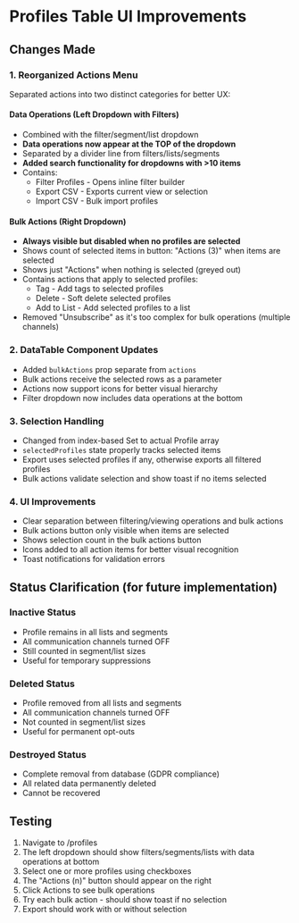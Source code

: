 # Profiles Table UI Improvements

## Changes Made

### 1. Reorganized Actions Menu
Separated actions into two distinct categories for better UX:

#### Data Operations (Left Dropdown with Filters)
- Combined with the filter/segment/list dropdown
- **Data operations now appear at the TOP of the dropdown**
- Separated by a divider line from filters/lists/segments
- **Added search functionality for dropdowns with >10 items**
- Contains:
  - Filter Profiles - Opens inline filter builder
  - Export CSV - Exports current view or selection
  - Import CSV - Bulk import profiles

#### Bulk Actions (Right Dropdown)
- **Always visible but disabled when no profiles are selected**
- Shows count of selected items in button: "Actions (3)" when items are selected
- Shows just "Actions" when nothing is selected (greyed out)
- Contains actions that apply to selected profiles:
  - Tag - Add tags to selected profiles
  - Delete - Soft delete selected profiles
  - Add to List - Add selected profiles to a list
- Removed "Unsubscribe" as it's too complex for bulk operations (multiple channels)

### 2. DataTable Component Updates
- Added `bulkActions` prop separate from `actions`
- Bulk actions receive the selected rows as a parameter
- Actions now support icons for better visual hierarchy
- Filter dropdown now includes data operations at the bottom

### 3. Selection Handling
- Changed from index-based Set to actual Profile array
- `selectedProfiles` state properly tracks selected items
- Export uses selected profiles if any, otherwise exports all filtered profiles
- Bulk actions validate selection and show toast if no items selected

### 4. UI Improvements
- Clear separation between filtering/viewing operations and bulk actions
- Bulk actions button only visible when items are selected
- Shows selection count in the bulk actions button
- Icons added to all action items for better visual recognition
- Toast notifications for validation errors

## Status Clarification (for future implementation)

### Inactive Status
- Profile remains in all lists and segments
- All communication channels turned OFF
- Still counted in segment/list sizes
- Useful for temporary suppressions

### Deleted Status  
- Profile removed from all lists and segments
- All communication channels turned OFF
- Not counted in segment/list sizes
- Useful for permanent opt-outs

### Destroyed Status
- Complete removal from database (GDPR compliance)
- All related data permanently deleted
- Cannot be recovered

## Testing
1. Navigate to /profiles
2. The left dropdown should show filters/segments/lists with data operations at bottom
3. Select one or more profiles using checkboxes
4. The "Actions (n)" button should appear on the right
5. Click Actions to see bulk operations
6. Try each bulk action - should show toast if no selection
7. Export should work with or without selection
